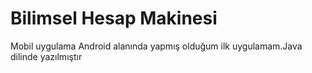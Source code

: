 # Bilimsel Hesap Makinesi

Mobil uygulama Android alanında yapmış olduğum ilk uygulamam.Java dilinde yazılmıştır